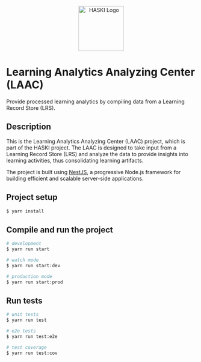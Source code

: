 <p align="center">
  <a href="http://haski-learning.de/" target="blank"><img src="https://haski-learning.de/wp-content/uploads/2023/03/cropped-cropped-Logo_HASKI_orange_2022_k101.png" width="120" alt="HASKI Logo" /></a>
</p>

# Learning Analytics Analyzing Center (LAAC)

Provide processed learning analytics by compiling data from a Learning Record Store (LRS).

## Description

This is the Learning Analytics Analyzing Center (LAAC) project, which is part of the HASKI project. The LAAC is designed to take input from a Learning Record Store (LRS) and analyze the data to provide insights into learning activities, thus consolidating learning artifacts.

The project is built using [NestJS](https://nestjs.com/), a progressive Node.js framework for building efficient and scalable server-side applications.

## Project setup

```bash
$ yarn install
```

## Compile and run the project

```bash
# development
$ yarn run start

# watch mode
$ yarn run start:dev

# production mode
$ yarn run start:prod
```

## Run tests

```bash
# unit tests
$ yarn run test

# e2e tests
$ yarn run test:e2e

# test coverage
$ yarn run test:cov
```
